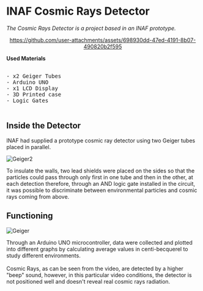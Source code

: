 # INAF Cosmic Rays Detector

<it> _The Cosmic Rays Detector is a project based in an INAF prototype._ </it>

<div align="center">




https://github.com/user-attachments/assets/698930dd-47ed-4191-8b07-490820b2f595





</div>

**Used Materials**

<pre>
  
- x2 Geiger Tubes
- Arduino UNO
- x1 LCD Display
- 3D Printed case
- Logic Gates
  
</pre>

<p align="center">

  <!--<img src="https://github.com/Marcolbr2001/6502_Computer/assets/66978947/97c4f9f9-d9a5-4a7c-9f70-d55d0c68c5f6" width="350" alt="accessibility text">-->
</p>

## Inside the Detector

INAF had supplied a prototype cosmic ray detector using two Geiger tubes placed in parallel.

![Geiger2](https://github.com/user-attachments/assets/c1eafa36-ae07-474a-81b6-512d50eea5cf)

To insulate the walls, two lead shields were placed on the sides so that the particles could pass through only first in one tube and then in the other, at each detection therefore, through an AND logic gate installed in the circuit, it was possible to discriminate between environmental particles and cosmic rays coming from above.

## Functioning

![Geiger](https://github.com/user-attachments/assets/dd59a804-b091-49b4-8562-e0e31adaddfa)

Through an Arduino UNO microcontroller, data were collected and plotted into different graphs by calculating average values in centi-becquerel to study different environments.
<br><br>
Cosmic Rays, as can be seen from the video, are detected by a higher "beep" sound, however, in this particular video conditions, the detector is not positioned well and doesn't reveal real cosmic rays radiation.

